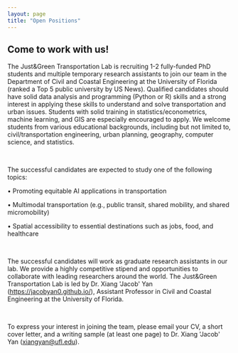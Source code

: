 ```yaml
---
layout: page
title: "Open Positions"
---
```


## Come to work with us!

The Just\&Green Transportation Lab is recruiting 1-2 fully-funded PhD students and multiple temporary research assistants to join our team in the Department of Civil and Coastal Engineering at the University of Florida (ranked a Top 5 public university by US News). Qualified candidates should have solid data analysis and programming (Python or R) skills and a strong interest in applying these skills to understand and solve transportation and urban issues. Students with solid training in statistics/econometrics, machine learning, and GIS are especially encouraged to apply. We welcome students from various educational backgrounds, including but not limited to, civil/transportation engineering, urban planning, geography, computer science, and statistics.

&nbsp;

The successful candidates are expected to study one of the following topics:

•	Promoting equitable AI applications in transportation

•	Multimodal transportation (e.g., public transit, shared mobility, and shared micromobility)

•	Spatial accessibility to essential destinations such as jobs, food, and healthcare

&nbsp;

The successful candidates will work as graduate research assistants in our lab. We provide a highly competitive stipend and opportunities to collaborate with leading researchers around the world. The Just\&Green Transportation Lab is led by Dr. Xiang 'Jacob' Yan (https://jacobyan0.github.io/), Assistant Professor in Civil and Coastal Engineering at the University of Florida. 

&nbsp;

To express your interest in joining the team, please email your CV, a short cover letter, and a writing sample (at least one page) to Dr. Xiang 'Jacob' Yan (xiangyan@ufl.edu). 

